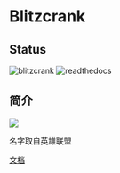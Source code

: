 # Blitzcrank

## Status

![blitzcrank](https://travis-ci.com/yishenggudou/blitzcrank.svg?branch=master)
![readthedocs](https://readthedocs.org/projects/blitzcrank/badge/?version=latest)

## 简介

![](https://ddragon.leagueoflegends.com/cdn/8.24.1/img/champion/Blitzcrank.png)

名字取自英雄联盟

[文档](https://blitzcrank.readthedocs.io/zh_CN/latest/)



